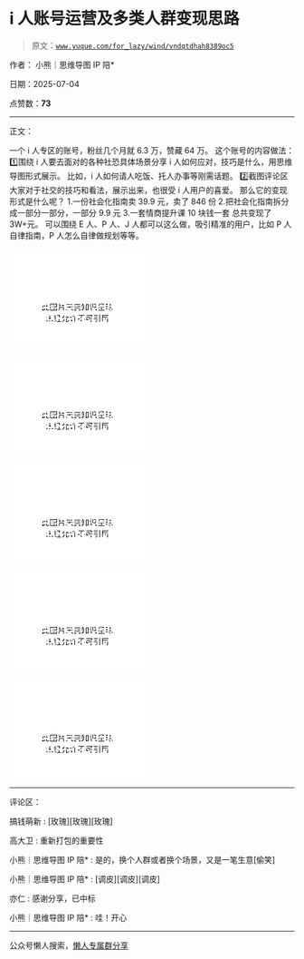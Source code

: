 # i 人账号运营及多类人群变现思路

> 原文：[`www.yuque.com/for_lazy/wind/vndqtdhah8389oc5`](https://www.yuque.com/for_lazy/wind/vndqtdhah8389oc5)

作者： 小熊｜思维导图 IP 陪*

日期：2025-07-04

点赞数：**73**

* * *

正文：

一个 i 人专区的账号，粉丝几个月就 6.3 万，赞藏 64 万。 这个账号的内容做法： 1️⃣围绕 i 人要去面对的各种社恐具体场景分享 i 人如何应对，技巧是什么，用思维导图形式展示。 比如，i 人如何请人吃饭、托人办事等刚需话题。 2️⃣截图评论区大家对于社交的技巧和看法，展示出来，也很受 i 人用户的喜爱。 那么它的变现形式是什么呢？ 1.一份社会化指南卖 39.9 元，卖了 846 份
2.把社会化指南拆分成一部分一部分，一部分 9.9 元 3.一套情商提升课 10 块钱一套 总共变现了 3W+元。 可以围绕 E 人、P
人、J 人都可以这么做，吸引精准的用户，比如 P 人自律指南，P 人怎么自律做规划等等。

![](img/1bed6abd2c8fff95bc86dfa27bee3d69.png "None")

![](img/f90dc4f92119d9348bcb8df88710d297.png "None")

![](img/5b562a77b968679a0eb67734d7e49ea6.png "None")

![](img/94c6745def8ec79a96623c66f3ae9ad6.png "None")

![](img/c3067aa55d9272f3a0574af9cec97f5f.png "None")

* * *

评论区：

搞钱萌新 : [玫瑰][玫瑰][玫瑰]

高大卫 : 重新打包的重要性

小熊｜思维导图 IP 陪* : 是的，换个人群或者换个场景，又是一笔生意[偷笑]

小熊｜思维导图 IP 陪* : [调皮][调皮][调皮]

亦仁 : 感谢分享，已中标

小熊｜思维导图 IP 陪* : 哇！开心

* * *

公众号懒人搜索，[懒人专属群分享](https://lazybook.fun/#/blog/group)